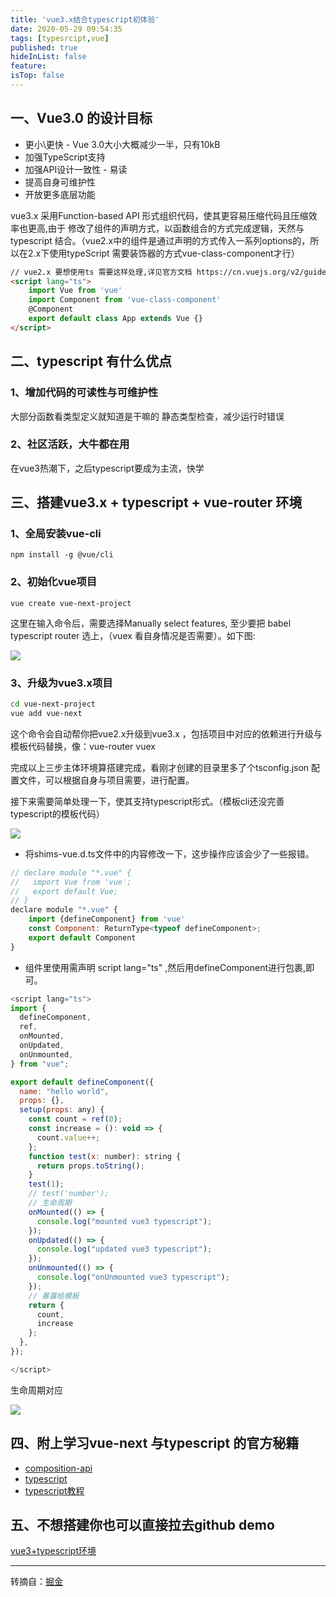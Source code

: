```yaml
---
title: 'vue3.x结合typescript初体验'
date: 2020-05-29 09:54:35
tags: [typesrcipt,vue]
published: true
hideInList: false
feature: 
isTop: false
---
```

## 一、Vue3.0 的设计目标

- 更小\更快 - Vue 3.0大小大概减少一半，只有10kB
- 加强TypeScript支持
- 加强API设计一致性 - 易读
- 提高自身可维护性
- 开放更多底层功能

vue3.x 采用Function-based API 形式组织代码，使其更容易压缩代码且压缩效率也更高,由于 修改了组件的声明方式，以函数组合的方式完成逻辑，天然与typescript 结合。（vue2.x中的组件是通过声明的方式传入一系列options的，所以在2.x下使用typeScript 需要装饰器的方式vue-class-component才行）

```html
// vue2.x 要想使用ts 需要这样处理,详见官方文档 https://cn.vuejs.org/v2/guide/typescript.html
<script lang="ts">
    import Vue from 'vue'
    import Component from 'vue-class-component'
    @Component
    export default class App extends Vue {}
</script>
```

## 二、typescript 有什么优点

### 1、增加代码的可读性与可维护性

大部分函数看类型定义就知道是干嘛的
静态类型检查，减少运行时错误

### 2、社区活跃，大牛都在用

在vue3热潮下，之后typescript要成为主流，快学

## 三、搭建vue3.x + typescript + vue-router 环境

### 1、全局安装vue-cli

`npm install -g @vue/cli`

### 2、初始化vue项目

`vue create vue-next-project`

这里在输入命令后，需要选择Manually select features, 至少要把 babel typescript router 选上，（vuex 看自身情况是否需要）。如下图:

![](http://blog.mayiya.vip/post-images/1590717583324.jpg)

### 3、升级为vue3.x项目

```bash
cd vue-next-project
vue add vue-next
```

这个命令会自动帮你把vue2.x升级到vue3.x ，包括项目中对应的依赖进行升级与模板代码替换，像：vue-router vuex

完成以上三步主体环境算搭建完成，看刚才创建的目录里多了个tsconfig.json 配置文件，可以根据自身与项目需要，进行配置。

接下来需要简单处理一下，使其支持typescript形式。（模板cli还没完善typescript的模板代码）

![](http://blog.mayiya.vip/post-images/1590717689555.jpg)

- 将shims-vue.d.ts文件中的内容修改一下，这步操作应该会少了一些报错。

```javascript
// declare module "*.vue" {
//   import Vue from 'vue';
//   export default Vue;
// }
declare module "*.vue" {
    import {defineComponent} from 'vue'
    const Component: ReturnType<typeof defineComponent>;
    export default Component
}
```

- 组件里使用需声明 script lang="ts" ,然后用defineComponent进行包裹,即可。

```javascript
<script lang="ts">
import {
  defineComponent,
  ref,
  onMounted,
  onUpdated,
  onUnmounted,
} from "vue";

export default defineComponent({
  name: "hello world",
  props: {},
  setup(props: any) {
    const count = ref(0);
    const increase = (): void => {
      count.value++;
    };
    function test(x: number): string {
      return props.toString();
    }
    test(1);
    // test('number');
    // 生命周期
    onMounted(() => {
      console.log("mounted vue3 typescript");
    });
    onUpdated(() => {
      console.log("updated vue3 typescript");
    });
    onUnmounted(() => {
      console.log("onUnmounted vue3 typescript");
    });
    // 暴露给模板
    return {
      count,
      increase
    };
  },
});

</script>
```
生命周期对应

![](http://blog.mayiya.vip/post-images/1590717822549.jpg)

## 四、附上学习vue-next 与typescript 的官方秘籍

- [composition-api](https://app.yinxiang.com/OutboundRedirect.action?dest=https%3A%2F%2Fcomposition-api.vuejs.org%2Fzh%2Fapi.html%23setup)
- [typescript](https://app.yinxiang.com/OutboundRedirect.action?dest=https%3A%2F%2Fwww.tslang.cn%2F)
- [typescript教程](https://app.yinxiang.com/OutboundRedirect.action?dest=https%3A%2F%2Fts.xcatliu.com%2Fintroduction%2Fwhat-is-typescript)
  
## 五、不想搭建你也可以直接拉去github demo

[vue3+typescript环境](https://app.yinxiang.com/OutboundRedirect.action?dest=https%3A%2F%2Fgithub.com%2Fkatoto%2Fvue3-typescipt)

---
转摘自：[掘金](https://juejin.im/post/5ec78ec451882543345e7fb9)